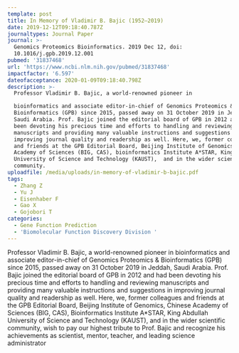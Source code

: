 ```yaml
---
template: post
title: In Memory of Vladimir B. Bajic (1952–2019)
date: 2019-12-12T09:18:40.787Z
journaltypes: Journal Paper
journal: >-
  Genomics Proteomics Bioinformatics. 2019 Dec 12, doi:
  10.1016/j.gpb.2019.12.001
pubmed: '31837468'
url: 'https://www.ncbi.nlm.nih.gov/pubmed/31837468'
impactfactor: '6.597'
dateofacceptance: 2020-01-09T09:18:40.798Z
description: >-
  Professor Vladimir B. Bajic, a world-renowned pioneer in

  bioinformatics and associate editor-in-chief of Genomics Proteomics &
  Bioinformatics (GPB) since 2015, passed away on 31 October 2019 in Jeddah,
  Saudi Arabia. Prof. Bajic joined the editorial board of GPB in 2012 and had
  been devoting his precious time and efforts to handling and reviewing
  manuscripts and providing many valuable instructions and suggestions in
  improving journal quality and readership as well. Here, we, former colleagues
  and friends at the GPB Editorial Board, Beijing Institute of Genomics, Chinese
  Academy of Sciences (BIG, CAS), bioinformatics Institute A*STAR, King Abdullah
  University of Science and Technology (KAUST),  and in the wider scientific
  community.
uploadfile: /media/uploads/in-memory-of-vladimir-b-bajic.pdf
tags:
  - Zhang Z
  - Yu J
  - Eisenhaber F
  - Gao X
  - Gojobori T
categories:
  - Gene Function Prediction
  - 'Biomolecular Function Discovery Division '
---
```

Professor Vladimir B. Bajic, a world-renowned pioneer in bioinformatics and associate editor-in-chief of Genomics Proteomics & Bioinformatics (GPB) since 2015, passed away on 31 October 2019 in Jeddah, Saudi Arabia. Prof. Bajic joined the editorial board of GPB in 2012 and had been devoting his precious time and efforts to handling and reviewing manuscripts and providing many valuable instructions and suggestions in improving journal quality and readership as well. Here, we, former colleagues and friends at the GPB Editorial Board, Beijing Institute of Genomics, Chinese Academy of Sciences (BIG, CAS), Bioinformatics Institute A*STAR, King Abdullah University of Science and Technology (KAUST), and in the wider scientific community, wish to pay our highest tribute to Prof. Bajic and recognize his achievements as scientist, mentor, teacher, and leading science administrator
